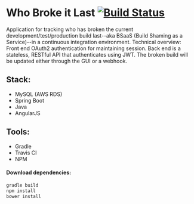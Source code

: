 # Who Broke it Last [![Build Status](https://travis-ci.org/gardncl/whobrokeitlast.svg?branch=master)](https://travis-ci.org/gardncl/whobrokeitlast)
Application for tracking who has broken the current development/test/production build last--aka BSaaS (Build Shaming as a Service)--in a continuous integration environment. Technical overview: Front end OAuth2 authentication for maintaining session. Back end is a stateless, RESTful API that authenticates using JWT. The broken build will be updated either through the GUI or a webhook.

## Stack:  
* MySQL (AWS RDS)  
* Spring Boot  
* Java   
* AngularJS

## Tools:  
* Gradle  
* Travis CI  
* NPM

#### Download dependencies:
```bash
gradle build
npm install
bower install
```